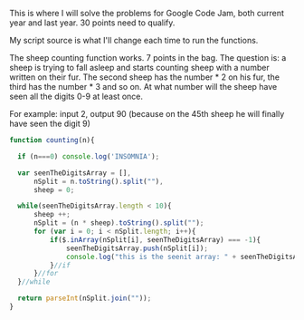 This is where I will solve the problems for Google Code Jam, both current year and last year.  30 points need to qualify.

My script source is what I'll change each time to run the functions.


The sheep counting function works.  7 points in the bag.  The question is: a sheep is trying to fall asleep and starts counting sheep with a number written on their fur.  The second sheep has the number * 2 on his fur, the third has the number * 3 and so on.  At what number will the sheep have seen all the digits 0-9 at least once.

For example: input 2, output 90
(because on the 45th sheep he will finally have seen the digit 9)

```js
function counting(n){

  if (n===0) console.log('INSOMNIA');

  var seenTheDigitsArray = [],
      nSplit = n.toString().split(""),
      sheep = 0;

  while(seenTheDigitsArray.length < 10){
      sheep ++;
      nSplit = (n * sheep).toString().split("");
      for (var i = 0; i < nSplit.length; i++){
          if($.inArray(nSplit[i], seenTheDigitsArray) === -1){
              seenTheDigitsArray.push(nSplit[i]);
              console.log("this is the seenit array: " + seenTheDigitsArray);
          }//if
      }//for
  }//while

  return parseInt(nSplit.join(""));
}
```
